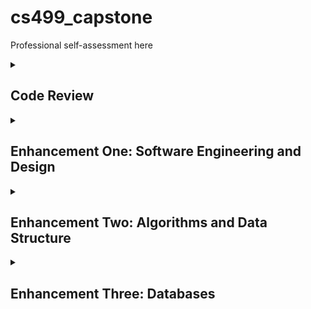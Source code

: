 # cs499_capstone
Professional self-assessment here

<details close>
<summary>
  <h2>Code Review</h2>
</summary>
<iframe width="560" height="315" src="https://www.youtube.com/embed/xiE6kq0efdw?si=bP_jDyBY5pIpI4KI" title="YouTube video player" frameborder="0" allow="accelerometer; autoplay; clipboard-write; encrypted-media; gyroscope; picture-in-picture; web-share" referrerpolicy="strict-origin-when-cross-origin" allowfullscreen></iframe>
</details>

<details close>
  <summary>
    <h2>Enhancement One: Software Engineering and Design</h2>
  </summary>
      I rewrote the code from C++ into Java and created separate classes for a more modular design. Successfully transferring the code between these two languages showcased my ability to first understand the logic of how the code works as well as my understanding of the syntax between the two languages to achieve parity between the original artifact and the enhancement. Creating separate classes showcases my understanding and implementing best practices for Object Oriented Programming (OOP).

```
java
int main() {
int answer = 0;
int loginAttempts = 0; //Keeps track of number of attempts.
int choice = 0; //Default value for choice menu.
int MAX_ATTEMPTS = 3; //Constant for maximum login attempts
cout << "A Ty Simpson Product.\n" << "Hello! Welcome to Our Investment Company\n";
while (answer != 1){
	if (loginAttempts == MAX_ATTEMPTS){ //Once loginAttempts equals MAX_ATTEMPTs, exit the program
		cout << "You have exceeded the maximum number of login attempts. Goodbye." << endl;
			return 0;
		}
		answer = CheckUserPermissionAccess();
		if(answer == 1){
			break;
		}
		else {
			cout << "Invalid Password. Please try again\n";
			loginAttempts++; // At each login fail, increment loginAttempts by 1
			cout << "Attempt " << loginAttempts << " / " << MAX_ATTEMPTS << "\n"; //Print message to alert user of number of attempts
		}
	}
	while (choice != 3){
		cout << "What would you like to do?\n";
		cout << "DISPLAY the client list (enter 1)\n";
		cout << "CHANGE a client's choice (enter 2)\n";
		cout << "Exit the program. (enter 3)\n";
		choice = ValidateNumericInput(); //Ensures user input is a numeric value.
		cout << "You chose " << choice << "\n";
		/*
		 * Switch statement to limit what choices a user can make, tied to the menu options.
		 * Ideal for this particular scenario - with a preset limit of user choices.
		 */
		switch(choice){
			case 1:
				DisplayInfo();
				break;
			case 2:
				ChangeCustomerChoice();
				break;
			case 3:
				cout << "Good-bye" << endl;
				return 1;
				break;
			default:
				cout << "You have selected an invalid option. Please select and option 1-3." << endl;
				break;
		}
	}
 ```


Through these enhancements, I have met the course objectives that I planned to meet in Module One which I have listed below:  

  
- Demonstrate an ability to use well-founded and innovative techniques, skills, and tools in computing practices for the purpose of implementing computer solutions that deliver value and accomplish industry-specific goals.
- Develop a security mindset that anticipates adversarial exploits in software architecture and designs to expose potential vulnerabilities, mitigate design flaws, and ensure privacy and enhanced security of data and resources.
  
I really enjoyed making these initial enhancements, and it went a lot smoother than I anticipated. I had to brush up on Java again, since many of my past courses used C++. One of the main challenges I faced was understanding how input worked in Java versus C++ using the Scanner class.

</details>

<details close>
  <summary>
    <h2>Enhancement Two: Algorithms and Data Structure</h2>
  </summary>
  Add Narrative
</details>


<details close>
  <summary>
    <h2>Enhancement Three: Databases</h2>
  </summary>
  Add Narrative
</details>

